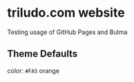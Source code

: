 # triludo.com website

Testing usage of GitHub Pages and Bulma 

## Theme Defaults

color: `#FA5` orange
